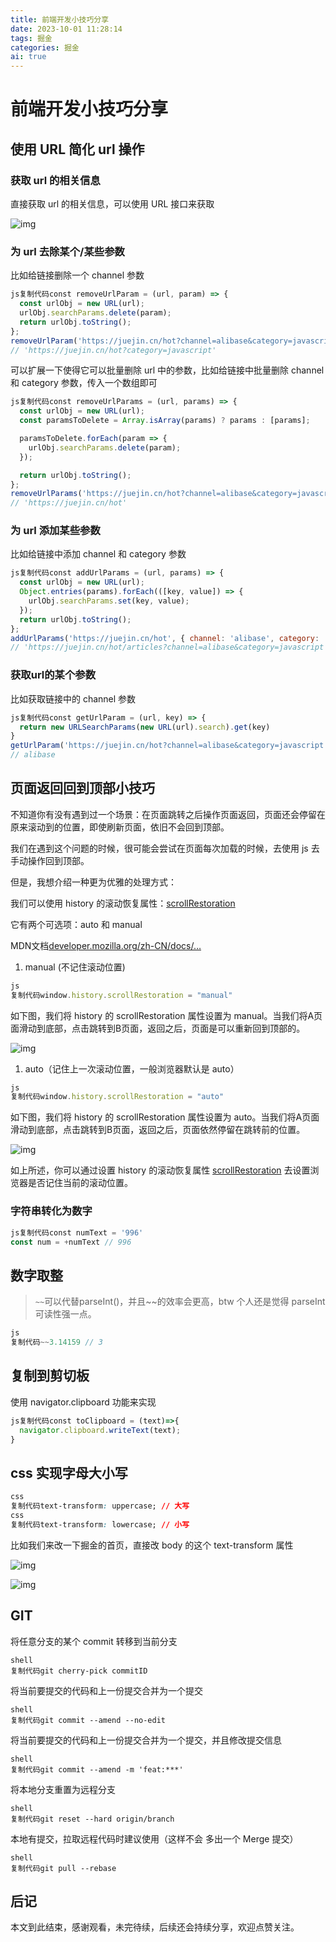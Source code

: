```yaml
---
title: 前端开发小技巧分享
date: 2023-10-01 11:28:14
tags: 掘金
categories: 掘金
ai: true
---
```




# 前端开发小技巧分享

## 使用 URL 简化 url 操作

### 获取 url 的相关信息

直接获取 url 的相关信息，可以使用 URL 接口来获取

![img](https://xiaou-1305448902.cos.ap-nanjing.myqcloud.com/img/202310011133604.webp)

### 为 url 去除某个/某些参数

比如给链接删除一个 channel 参数

```js
js复制代码const removeUrlParam = (url, param) => {
  const urlObj = new URL(url);
  urlObj.searchParams.delete(param);
  return urlObj.toString();
};
removeUrlParam('https://juejin.cn/hot?channel=alibase&category=javascript', 'channel')
// 'https://juejin.cn/hot?category=javascript'
```

可以扩展一下使得它可以批量删除 url 中的参数，比如给链接中批量删除 channel 和 category 参数，传入一个数组即可

```js
js复制代码const removeUrlParams = (url, params) => {
  const urlObj = new URL(url);
  const paramsToDelete = Array.isArray(params) ? params : [params];

  paramsToDelete.forEach(param => {
    urlObj.searchParams.delete(param);
  });

  return urlObj.toString();
};
removeUrlParams('https://juejin.cn/hot?channel=alibase&category=javascript', ['channel', 'category']);
// 'https://juejin.cn/hot'
```

### 为 url 添加某些参数

比如给链接中添加 channel 和 category 参数

```js
js复制代码const addUrlParams = (url, params) => {
  const urlObj = new URL(url);
  Object.entries(params).forEach(([key, value]) => {
    urlObj.searchParams.set(key, value);
  });
  return urlObj.toString();
};
addUrlParams('https://juejin.cn/hot', { channel: 'alibase', category: 'javascript' });
// 'https://juejin.cn/hot/articles?channel=alibase&category=javascript'
```

### 获取url的某个参数

比如获取链接中的 channel 参数

```js
js复制代码const getUrlParam = (url, key) => {
  return new URLSearchParams(new URL(url).search).get(key)
}
getUrlParam('https://juejin.cn/hot?channel=alibase&category=javascript', 'channel')
// alibase
```

## 页面返回回到顶部小技巧

不知道你有没有遇到过一个场景：在页面跳转之后操作页面返回，页面还会停留在原来滚动到的位置，即使刷新页面，依旧不会回到顶部。

我们在遇到这个问题的时候，很可能会尝试在页面每次加载的时候，去使用 js 去手动操作回到顶部。

但是，我想介绍一种更为优雅的处理方式：

我们可以使用 history 的滚动恢复属性：[scrollRestoration](https://link.juejin.cn?target=https%3A%2F%2Fdeveloper.mozilla.org%2Fzh-CN%2Fdocs%2FWeb%2FAPI%2FHistory%2FscrollRestoration)

它有两个可选项：auto 和 manual

MDN文档[developer.mozilla.org/zh-CN/docs/…](https://link.juejin.cn?target=https%3A%2F%2Fdeveloper.mozilla.org%2Fzh-CN%2Fdocs%2FWeb%2FAPI%2FHistory%2FscrollRestoration)

1. manual (不记住滚动位置)

```js
js
复制代码window.history.scrollRestoration = "manual"
```

如下图，我们将 history 的 scrollRestoration 属性设置为 manual。当我们将A页面滑动到底部，点击跳转到B页面，返回之后，页面是可以重新回到顶部的。

![img](https://xiaou-1305448902.cos.ap-nanjing.myqcloud.com/img/202310011133046.webp)

1. auto（记住上一次滚动位置，一般浏览器默认是 auto）

```js
js
复制代码window.history.scrollRestoration = "auto"
```

如下图，我们将 history 的 scrollRestoration 属性设置为 auto。当我们将A页面滑动到底部，点击跳转到B页面，返回之后，页面依然停留在跳转前的位置。

![img](https://xiaou-1305448902.cos.ap-nanjing.myqcloud.com/img/202310011133161.webp)

如上所述，你可以通过设置 history 的滚动恢复属性 [scrollRestoration](https://link.juejin.cn?target=https%3A%2F%2Fdeveloper.mozilla.org%2Fzh-CN%2Fdocs%2FWeb%2FAPI%2FHistory%2FscrollRestoration) 去设置浏览器是否记住当前的滚动位置。

### 字符串转化为数字

```js
js复制代码const numText = '996'
const num = +numText // 996
```

## 数字取整

> `~~`可以代替parseInt()，并且~~的效率会更高，btw 个人还是觉得 parseInt 可读性强一点。

```js
js
复制代码~~3.14159 // 3
```

## 复制到剪切板

使用 navigator.clipboard 功能来实现

```js
js复制代码const toClipboard = (text)=>{
  navigator.clipboard.writeText(text);
}
```

## css 实现字母大小写

```css
css
复制代码text-transform: uppercase; // 大写
css
复制代码text-transform: lowercase; // 小写
```

比如我们来改一下掘金的首页，直接改 body 的这个 text-transform 属性

![img](https://xiaou-1305448902.cos.ap-nanjing.myqcloud.com/img/202310011133809.webp)

![img](https://xiaou-1305448902.cos.ap-nanjing.myqcloud.com/img/202310011133735.webp)

## GIT

将任意分支的某个 commit 转移到当前分支

```shell
shell
复制代码git cherry-pick commitID
```

将当前要提交的代码和上一份提交合并为一个提交

```shell
shell
复制代码git commit --amend --no-edit
```

将当前要提交的代码和上一份提交合并为一个提交，并且修改提交信息

```shell
shell
复制代码git commit --amend -m 'feat:***'
```

将本地分支重置为远程分支

```shell
shell
复制代码git reset --hard origin/branch
```

本地有提交，拉取远程代码时建议使用（这样不会 多出一个 Merge 提交）

```shell
shell
复制代码git pull --rebase
```

## 后记

本文到此结束，感谢观看，未完待续，后续还会持续分享，欢迎点赞关注。



